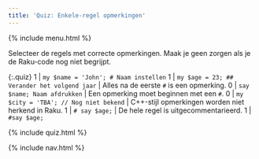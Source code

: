 ```yaml
---
title: 'Quiz: Enkele-regel opmerkingen'
---
```


{% include menu.html %}

Selecteer de regels met correcte opmerkingen. Maak je geen zorgen als je de Raku-code nog niet begrijpt.

{:.quiz}
1 | `my $name = 'John'; # Naam instellen`
1 | `my $age = 23; ## Verander het volgend jaar` | Alles na de eerste `#` is een opmerking.
0 | `say $name; Naam afdrukken` | Een opmerking moet beginnen met een `#`.
0 | `my $city = 'TBA'; // Nog niet bekend` | C++-stijl opmerkingen worden niet herkend in Raku.
1 | `# say $age;` | De hele regel is uitgecommentarieerd.
1 | `#say $age;`

{% include quiz.html %}

{% include nav.html %}